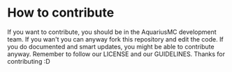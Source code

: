 # How to contribute
If you want to contribute, you should be in the AquariusMC development team. If you wan't you can anyway fork this repository and edit the code. If you do documented
and smart updates, you might be able to contribute anyway. Remember to follow our LICENSE and our GUIDELINES. Thanks for contributing :D
